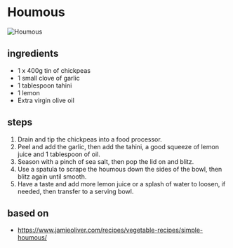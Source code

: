 # Houmous

![Houmous](https://recipes.ratcliffefamily.org/images/houmous.jpg)

## ingredients

- 1 x 400g tin of chickpeas
- 1 small clove of garlic
- 1 tablespoon tahini
- 1 lemon
- Extra virgin olive oil

## steps

1. Drain and tip the chickpeas into a food processor.
2. Peel and add the garlic, then add the tahini, a good squeeze of lemon juice and 1 tablespoon of oil.
3. Season with a pinch of sea salt, then pop the lid on and blitz.
4. Use a spatula to scrape the houmous down the sides of the bowl, then blitz again until smooth.
5. Have a taste and add more lemon juice or a splash of water to loosen, if needed, then transfer to a serving bowl.

## based on

- https://www.jamieoliver.com/recipes/vegetable-recipes/simple-houmous/

